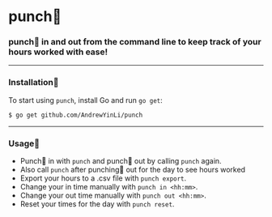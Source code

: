 # punch👊

### punch👊 in and out from the command line to keep track of your hours worked with ease!
___
### Installation👊
To start using `punch`, install Go and run `go get`:
```sh
$ go get github.com/AndrewYinLi/punch
```
___
### Usage👊
* Punch👊 in with `punch` and punch👊 out by calling `punch` again.
* Also call `punch` after punching👊 out for the day to see hours worked
* Export your hours to a .csv file with `punch export`.
* Change your in time manually with `punch in <hh:mm>`.
* Change your out time manually with `punch out <hh:mm>`.
* Reset your times for the day with `punch reset`.
